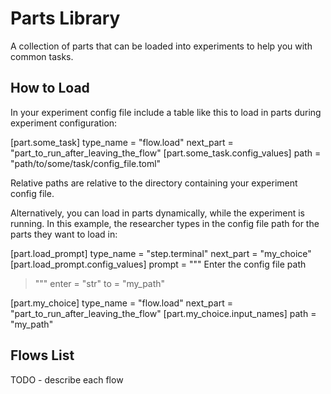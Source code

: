 # Parts Library
A collection of parts that can be loaded into experiments
to help you with common tasks.

## How to Load
In your experiment config file include a table like this
to load in parts during experiment configuration:

[part.some_task]
type_name = "flow.load"
next_part = "part_to_run_after_leaving_the_flow"
[part.some_task.config_values]
path = "path/to/some/task/config_file.toml"

Relative paths are relative to the directory containing
your experiment config file.

Alternatively, you can load in parts dynamically, while
the experiment is running. In this example, the researcher
types in the config file path for the parts they want to
load in:

[part.load_prompt]
type_name = "step.terminal"
next_part = "my_choice"
[part.load_prompt.config_values]
prompt = """
Enter the config file path
> """
enter = "str"
to = "my_path"

[part.my_choice]
type_name = "flow.load"
next_part = "part_to_run_after_leaving_the_flow"
[part.my_choice.input_names]
path = "my_path"

## Flows List
TODO - describe each flow

